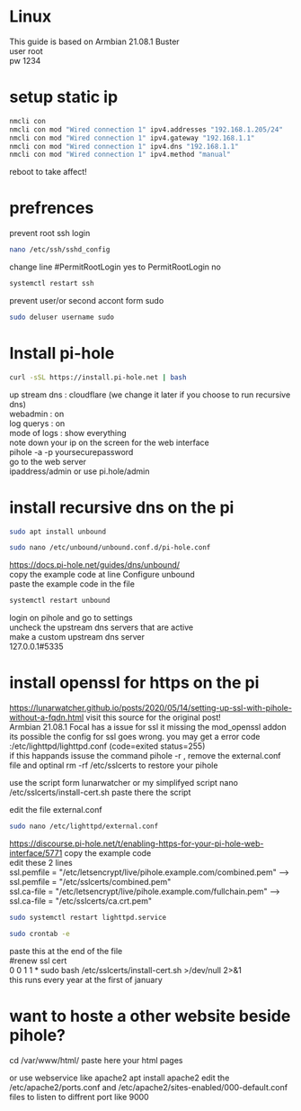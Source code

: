 # Linux
This guide is based on Armbian 21.08.1 Buster<br/>
user root<br/>
pw 1234

# setup static ip
```bash 
nmcli con
nmcli con mod "Wired connection 1" ipv4.addresses "192.168.1.205/24"
nmcli con mod "Wired connection 1" ipv4.gateway "192.168.1.1"
nmcli con mod "Wired connection 1" ipv4.dns "192.168.1.1"
nmcli con mod "Wired connection 1" ipv4.method "manual"
```
reboot to take affect!

# prefrences
prevent root ssh login<br/>
```bash 
nano /etc/ssh/sshd_config
```
change line #PermitRootLogin yes to PermitRootLogin no
```bash 
systemctl restart ssh
```
prevent user/or second accont form sudo
```bash 
sudo deluser username sudo
```

# Install pi-hole 
```bash
curl -sSL https://install.pi-hole.net | bash
```
up stream dns : cloudflare (we change it later if you choose to run recursive dns)  
webadmin : on  
log querys : on  
mode of logs : show everything  
note down your ip on the screen for the web interface   
pihole -a -p yoursecurepassword  
go to the web server   
ipaddress/admin or use pi.hole/admin  

# install recursive dns on the pi  
```bash
sudo apt install unbound
```
```bash
sudo nano /etc/unbound/unbound.conf.d/pi-hole.conf
```
https://docs.pi-hole.net/guides/dns/unbound/ <br/>
copy the example code at line Configure unbound  
paste the example code in the file  
```bash
systemctl restart unbound
```
login on pihole and go to settings  
uncheck the upstream dns servers that are active  
make a custom upstream dns server  
127.0.0.1#5335  

# install openssl for https on the pi
https://lunarwatcher.github.io/posts/2020/05/14/setting-up-ssl-with-pihole-without-a-fqdn.html
visit this source for the original post! <br/>
Armbian 21.08.1 Focal has a issue for ssl it missing the mod_openssl addon<br/>
its possible the config for ssl goes wrong. you may get a error code :/etc/lighttpd/lighttpd.conf (code=exited status=255)<br/>
if this happands issuse the command pihole -r , remove the external.conf file and optinal rm -rf /etc/sslcerts to restore your pihole<br/>

use the script form lunarwatcher or my simplifyed script 
nano /etc/sslcerts/install-cert.sh paste there the script

edit the file external.conf  
```bash
sudo nano /etc/lighttpd/external.conf
```
https://discourse.pi-hole.net/t/enabling-https-for-your-pi-hole-web-interface/5771 copy the example code  
edit these 2 lines  
ssl.pemfile = "/etc/letsencrypt/live/pihole.example.com/combined.pem" --> ssl.pemfile = "/etc/sslcerts/combined.pem" <br/>
ssl.ca-file =  "/etc/letsencrypt/live/pihole.example.com/fullchain.pem" --> ssl.ca-file =  "/etc/sslcerts/ca.crt.pem"  
```bash
sudo systemctl restart lighttpd.service  
```

```bash
sudo crontab -e
```
paste this at the end of the file  
#renew ssl cert  
0 0 1 1 * sudo bash /etc/sslcerts/install-cert.sh >/dev/null 2>&1  
this runs every year at the first of january  


#  want to hoste a other website beside pihole?
cd /var/www/html/
paste here your html pages

or use webservice like apache2
apt install apache2
edit the /etc/apache2/ports.conf and /etc/apache2/sites-enabled/000-default.conf files to listen to diffrent port like 9000 

